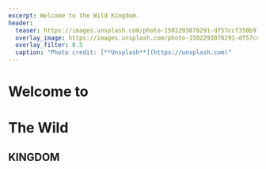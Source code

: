 ```yaml
---
excerpt: Welcome to the Wild Kingdom.
header:
  teaser: https://images.unsplash.com/photo-1502293078291-df57ccf350b9?ixlib=rb-0.3.5&s=79b503dfee22975b77de633c654e6eef&dpr=1&auto=format&fit=crop&w=1000&q=80&cs=tinysrgb
  overlay_image: https://images.unsplash.com/photo-1502293078291-df57ccf350b9?ixlib=rb-0.3.5&s=79b503dfee22975b77de633c654e6eef&dpr=1&auto=format&fit=crop&w=1000&q=80&cs=tinysrgb
  overlay_filter: 0.5
  caption: "Photo credit: [**Unsplash**](https://unsplash.com)"
---
```


# Welcome to
# The Wild
## KINGDOM
